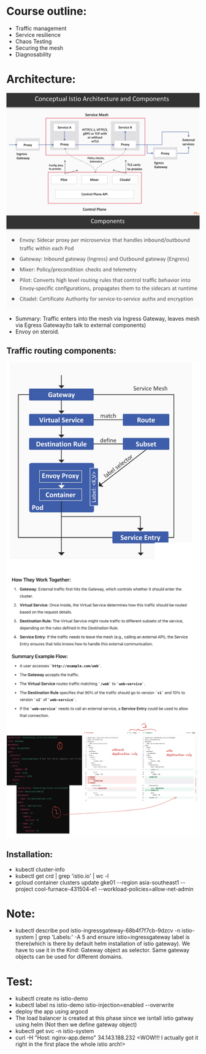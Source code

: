 # Course outline:
- Traffic management
- Service resilience
- Chaos Testing
- Securing the mesh
- Diagnosability

# Architecture:
![alt text](image.png)
![alt text](image-2.png)
- Summary: Traffic enters into the mesh via Ingress Gateway, leaves mesh via Egress Gateway(to talk to external components)
- Envoy on steroid.
## Traffic routing components:
![alt text](image-4.png)
![alt text](image-3.png)
![alt text](image-5.png)

## Installation:
- kubectl cluster-info
- kubectl get crd | grep 'istio.io' | wc -l
- gcloud container clusters update gke01 --region asia-southeast1 --project cool-furnace-431504-e1 --workload-policies=allow-net-admin 

# Note:
- kubectl describe  pod istio-ingressgateway-68b4f7f7cb-9dzcv  -n istio-system | grep 'Labels:' -A 5 and ensure istio=ingressgateway label is there(which is there by default helm installation of istio gateway). We have to use it in the Kind: Gateway object as selector. Same gateway objects can be used for different domains.
# Test:
- kubectl create ns istio-demo
- kubectl label ns istio-demo istio-injection=enabled --overwrite
- deploy the app using argocd
- The load balancer is created at this phase since we isntall istio gatway using helm (Not then we define gateway object)
- kubectl get svc -n istio-system
- curl -H "Host: nginx-app.demo" 34.143.188.232 <WOW!!! I actually got it right in the first place the whole istio arch!>